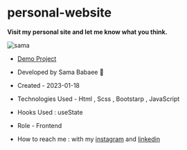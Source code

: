 # personal-website

**Visit my personal site and let me know what you think.**

![sama](https://user-images.githubusercontent.com/107030945/212933350-7c336877-7db0-42fa-b56b-f8967be7902c.png)

- [Demo Project](https://sama-babaee-web.github.io/Personal-Site/)

- Developed by Sama Babaee 👻

-  Created - 2023-01-18

- Technologies Used - Html , Scss , Bootstarp , JavaScript  

- Hooks Used : useState 

- Role - Frontend

- How to reach me : with my [instagram](https://www.instagram.com/sama_babaee_web/) and [linkedin](https://www.linkedin.com/in/sama-babaee-54135324b/)
